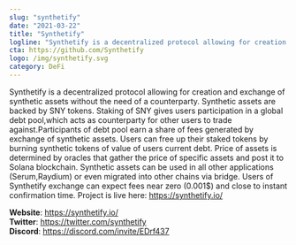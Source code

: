```yaml
---
slug: "synthetify"
date: "2021-03-22"
title: "Synthetify"
logline: "Synthetify is a decentralized protocol allowing for creation and exchange of synthetic assets without the need of a counterparty."
cta: https://github.com/Synthetify
logo: /img/synthetify.svg
category: DeFi
---
```


Synthetify is a decentralized protocol allowing for creation and exchange of synthetic assets without the need of a counterparty. Synthetic assets are backed by SNY tokens. Staking of SNY gives users participation in a global debt pool,which acts as counterparty for other users to trade against.Participants of debt pool earn a share of fees generated by exchange of synthetic assets. Users can free up their staked tokens by burning synthetic tokens of value of users current debt. Price of assets is determined by oracles that gather the price of specific assets and post it to Solana blockchain. Synthetic assets can be used in all other applications (Serum,Raydium) or even migrated into other chains via bridge. Users of Synthetify exchange can expect fees near zero (0.001$) and close to instant confirmation time. Project is live here: https://synthetify.io/

<b>Website</b>: https://synthetify.io/ </br>
<b>Twitter</b>: https://twitter.com/synthetify </br>
<b>Discord</b>: https://discord.com/invite/EDrf437 </br>
